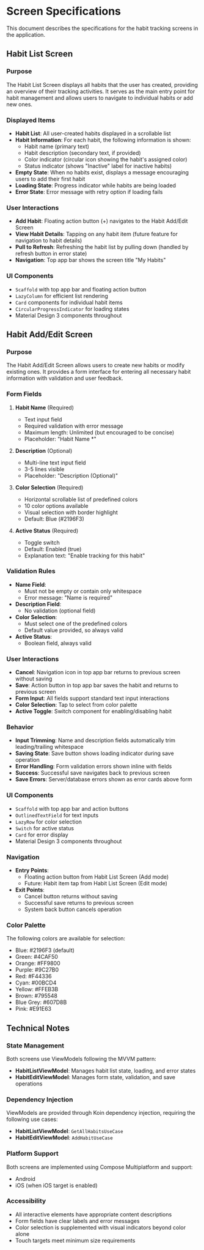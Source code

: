 # Screen Specifications

This document describes the specifications for the habit tracking screens in the application.

## Habit List Screen

### Purpose
The Habit List Screen displays all habits that the user has created, providing an overview of their tracking activities. It serves as the main entry point for habit management and allows users to navigate to individual habits or add new ones.

### Displayed Items
- **Habit List**: All user-created habits displayed in a scrollable list
- **Habit Information**: For each habit, the following information is shown:
  - Habit name (primary text)
  - Habit description (secondary text, if provided)
  - Color indicator (circular icon showing the habit's assigned color)
  - Status indicator (shows "Inactive" label for inactive habits)
- **Empty State**: When no habits exist, displays a message encouraging users to add their first habit
- **Loading State**: Progress indicator while habits are being loaded
- **Error State**: Error message with retry option if loading fails

### User Interactions
- **Add Habit**: Floating action button (+) navigates to the Habit Add/Edit Screen
- **View Habit Details**: Tapping on any habit item (future feature for navigation to habit details)
- **Pull to Refresh**: Refreshing the habit list by pulling down (handled by refresh button in error state)
- **Navigation**: Top app bar shows the screen title "My Habits"

### UI Components
- `Scaffold` with top app bar and floating action button
- `LazyColumn` for efficient list rendering
- `Card` components for individual habit items
- `CircularProgressIndicator` for loading states
- Material Design 3 components throughout

## Habit Add/Edit Screen

### Purpose
The Habit Add/Edit Screen allows users to create new habits or modify existing ones. It provides a form interface for entering all necessary habit information with validation and user feedback.

### Form Fields
1. **Habit Name** (Required)
   - Text input field
   - Required validation with error message
   - Maximum length: Unlimited (but encouraged to be concise)
   - Placeholder: "Habit Name *"

2. **Description** (Optional)
   - Multi-line text input field
   - 3-5 lines visible
   - Placeholder: "Description (Optional)"

3. **Color Selection** (Required)
   - Horizontal scrollable list of predefined colors
   - 10 color options available
   - Visual selection with border highlight
   - Default: Blue (#2196F3)

4. **Active Status** (Required)
   - Toggle switch
   - Default: Enabled (true)
   - Explanation text: "Enable tracking for this habit"

### Validation Rules
- **Name Field**: 
  - Must not be empty or contain only whitespace
  - Error message: "Name is required"
- **Description Field**: 
  - No validation (optional field)
- **Color Selection**: 
  - Must select one of the predefined colors
  - Default value provided, so always valid
- **Active Status**: 
  - Boolean field, always valid

### User Interactions
- **Cancel**: Navigation icon in top app bar returns to previous screen without saving
- **Save**: Action button in top app bar saves the habit and returns to previous screen
- **Form Input**: All fields support standard text input interactions
- **Color Selection**: Tap to select from color palette
- **Active Toggle**: Switch component for enabling/disabling habit

### Behavior
- **Input Trimming**: Name and description fields automatically trim leading/trailing whitespace
- **Saving State**: Save button shows loading indicator during save operation
- **Error Handling**: Form validation errors shown inline with fields
- **Success**: Successful save navigates back to previous screen
- **Save Errors**: Server/database errors shown as error cards above form

### UI Components
- `Scaffold` with top app bar and action buttons
- `OutlinedTextField` for text inputs
- `LazyRow` for color selection
- `Switch` for active status
- `Card` for error display
- Material Design 3 components throughout

### Navigation
- **Entry Points**: 
  - Floating action button from Habit List Screen (Add mode)
  - Future: Habit item tap from Habit List Screen (Edit mode)
- **Exit Points**:
  - Cancel button returns without saving
  - Successful save returns to previous screen
  - System back button cancels operation

### Color Palette
The following colors are available for selection:
- Blue: #2196F3 (default)
- Green: #4CAF50
- Orange: #FF9800
- Purple: #9C27B0
- Red: #F44336
- Cyan: #00BCD4
- Yellow: #FFEB3B
- Brown: #795548
- Blue Grey: #607D8B
- Pink: #E91E63

## Technical Notes

### State Management
Both screens use ViewModels following the MVVM pattern:
- **HabitListViewModel**: Manages habit list state, loading, and error states
- **HabitEditViewModel**: Manages form state, validation, and save operations

### Dependency Injection
ViewModels are provided through Koin dependency injection, requiring the following use cases:
- **HabitListViewModel**: `GetAllHabitsUseCase`
- **HabitEditViewModel**: `AddHabitUseCase`

### Platform Support
Both screens are implemented using Compose Multiplatform and support:
- Android
- iOS (when iOS target is enabled)

### Accessibility
- All interactive elements have appropriate content descriptions
- Form fields have clear labels and error messages
- Color selection is supplemented with visual indicators beyond color alone
- Touch targets meet minimum size requirements